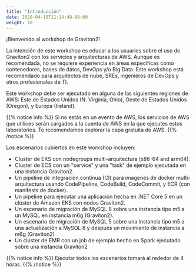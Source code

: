 ```yaml
---
title: "Introducción"
date: 2020-04-10T11:14:49-06:00
weight: 10
---
```


¡Bienvenido al workshop de Graviton2!

La intención de este workshop es educar a los usuarios sobre el uso de Graviton2 con los servicios y arquitecturas de AWS.
Aunque es recomendada, no se requiere experiencia en áreas específicas como contenedores, bases de datos, DevOps y/o Big Data. Este workshop está recomendado para arquitectos de nube, SREs, ingenieros de DevOps y otros profesionales de TI.

Este workshop debe ser ejecutado en alguna de las siguientes regiones de AWS: Este de Estados Unidos (N. Virginia, Ohio), Oeste de Estados Unidos (Oregon), y Europa (Ireland).

{{% notice info %}}
Si no estás en un evento de AWS, los servicios de AWS que utilices serán cargados a la cuenta de AWS en la que ejecutes estos laboratorios. Te recomendamos explorar la capa gratuita de AWS.
{{% /notice %}}

Los escenarios cubiertos en este workshop incluyen:

* Cluster de EKS con nodegroups multi-arquitectura (x86-64 and arm64).
* Cluster de ECS con un "service" y una "task" de ejemplo ejecutada en una instancia Graviton2.
* Un pipeline de integración contínua (CI) para imagenes de docker multi-arquitectura usando CodePipeline, CodeBuild, CodeCommit, y ECR (con manifests de docker).
* Un pipeline para ejecutar una aplicación hecha en .NET Core 5 en un clúster de Amazon EKS con nodos Graviton2.
* Un escenario de migración de MySQL 8 sobre una instancia tipo m5 a un MySQL en instancia m6g (Graviton2).
* Un escenario de migración de MySQL 5 sobre una instancia tipo m5 a una actualización a MySQL 8 y después un movimiento de instancia a m6g (Graviton2)
* Un clúster de EMR con un job de ejemplo hecho en Spark ejecutado sobre una instancia Graviton2

{{% notice info %}}
Ejecutar todos los escenarios tomará al rededor de 4 horas.
{{% /notice %}}

